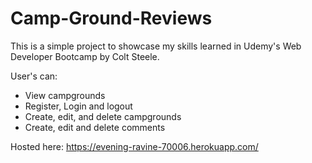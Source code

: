 # Camp-Ground-Reviews

This is a simple project to showcase my skills learned in Udemy's Web Developer Bootcamp by Colt Steele.

User's can:

- View campgrounds
- Register, Login and logout
- Create, edit, and delete campgrounds
- Create, edit and delete comments

Hosted here:
https://evening-ravine-70006.herokuapp.com/
